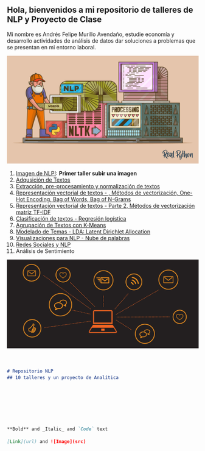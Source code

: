 ## Hola, bienvenidos a mi repositorio de talleres de NLP y Proyecto de Clase

Mi nombre es Andrés Felipe Murillo Avendaño, estudie economía y desarrollo actividades de análisis de datos dar soluciones a problemas que se presentan en mi entorno laboral.

![NLP begginers](https://github.com/Andresfmurillo/Electiva-NLP/blob/main/NLPbegginers.jpg) 



1. [Imagen de NLP!](https://github.com/Andresfmurillo/Electiva-NLP/blob/main/NLP.jpg): **Primer taller subir una imagen**
2. [Adqusición de Textos](https://github.com/Andresfmurillo/Electiva-NLP/blob/main/Tarea2_NLP.ipynb) 
3. [Extracción, pre-procesamiento y normalización de textos](https://github.com/Andresfmurillo/Electiva-NLP/blob/main/Taller%20%233%20Web%20Scraping.ipynb)
4. [Representación vectorial de textos - , Métodos de vectorización, One-Hot Encoding, Bag of Words, Bag of N-Grams](https://github.com/Andresfmurillo/Electiva-NLP/blob/main/Taller%20%234%20-%20NLP%20(1).ipynb)
5. [Representación vectorial de textos - Parte 2, Métodos de vectorización matriz TF-IDF](https://github.com/Andresfmurillo/Electiva-NLP/blob/main/Taller%205%20-%2025marzo2021%20-%20AndresFelipeMurillo%20(1).ipynb)
6. [Clasificación de textos - Regresión logística](https://github.com/Andresfmurillo/Electiva-NLP/blob/main/Taller%20NLP%2022abril2021.ipynb)
7. [Agrupación de Textos con K-Means](https://github.com/Andresfmurillo/Electiva-NLP/blob/main/taller8.ipynb)
8. [Modelado de Temas - LDA: Latent Dirichlet Allocation](https://github.com/Andresfmurillo/Electiva-NLP/blob/main/Taller9_NLP.ipynb)
9. [Visualizaciones para NLP - Nube de palabras](https://github.com/Andresfmurillo/Electiva-NLP/blob/main/Taller10_NLP.ipynb)
10. [Redes Sociales y NLP](https://github.com/Andresfmurillo/Electiva-NLP/blob/main/taller11.ipynb)
11. Análisis de Sentimiento 

 
![Imagen de NLP](https://github.com/Andresfmurillo/Electiva-NLP/blob/main/2019-11-7_best-nlp-tools-libraries-services.jpg)
 
 
```markdown


# Repositorio NLP
## 10 talleres y un proyecto de Analítica







**Bold** and _Italic_ and `Code` text

[Link](url) and ![Image](src)
```

